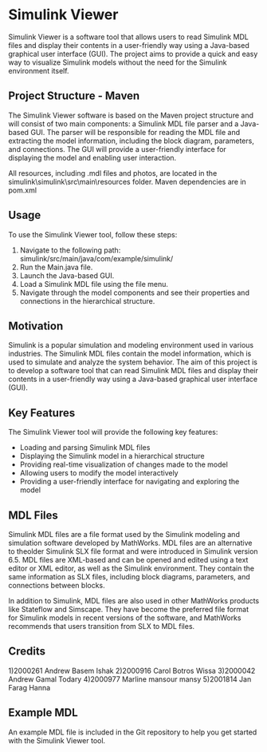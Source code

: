# Simulink Viewer

Simulink Viewer is a software tool that allows users to read Simulink MDL files and display their contents in a user-friendly way using a Java-based graphical user interface (GUI). The project aims to provide a quick and easy way to visualize Simulink models without the need for the Simulink environment itself.

## Project Structure - Maven

The Simulink Viewer software is based on the Maven project structure and will consist of two main components: a Simulink MDL file parser and a Java-based GUI. The parser will be responsible for reading the MDL file and extracting the model information, including the block diagram, parameters, and connections. The GUI will provide a user-friendly interface for displaying the model and enabling user interaction.

All resources, including .mdl files and photos, are located in the simulink\simulink\src\main\resources folder.
Maven dependencies are in pom.xml

## Usage

To use the Simulink Viewer tool, follow these steps:

1. Navigate to the following path: simulink/src/main/java/com/example/simulink/
2. Run the Main.java file.
3. Launch the Java-based GUI.
4. Load a Simulink MDL file using the file menu.
5. Navigate through the model components and see their properties and connections in the hierarchical structure.

## Motivation

Simulink is a popular simulation and modeling environment used in various industries.
The Simulink MDL files contain the model information, which is used to simulate and analyze the system behavior. The aim of this project is to develop a software tool that can read Simulink MDL files and display their contents in a user-friendly way using a Java-based graphical user interface (GUI).

## Key Features

The Simulink Viewer tool will provide the following key features:

- Loading and parsing Simulink MDL files
- Displaying the Simulink model in a hierarchical structure
- Providing real-time visualization of changes made to the model
- Allowing users to modify the model interactively
- Providing a user-friendly interface for navigating and exploring the model

## MDL Files

Simulink MDL files are a file format used by the Simulink modeling and simulation software developed by MathWorks. MDL files are an alternative to theolder Simulink SLX file format and were introduced in Simulink version 6.5. MDL files are XML-based and can be opened and edited using a text editor or XML editor, as well as the Simulink environment. They contain the same information as SLX files, including block diagrams, parameters, and connections between blocks.

In addition to Simulink, MDL files are also used in other MathWorks products like Stateflow and Simscape. They have become the preferred file format for Simulink models in recent versions of the software, and MathWorks recommends that users transition from SLX to MDL files.

## Credits

1)2000261 Andrew Basem Ishak
2)2000916 Carol Botros Wissa
3)2000042 Andrew Gamal Todary
4)2000977 Marline mansour mansy
5)2001814 Jan Farag Hanna

## Example MDL

An example MDL file is included in the Git repository to help you get started with the Simulink Viewer tool.
